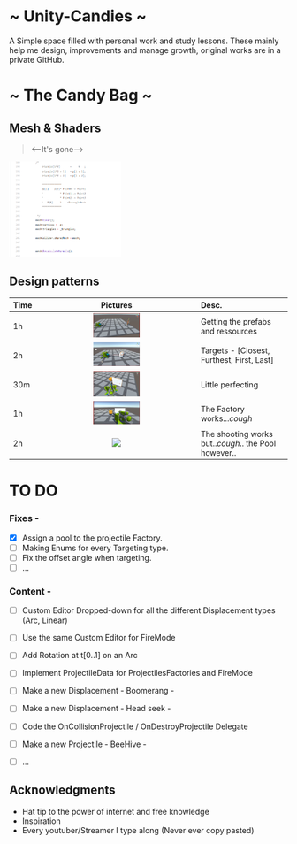 ~ Unity-Candies ~
===================================
A Simple space filled with personal work and study lessons.
These mainly help me design, improvements and manage growth,
original works are in a private GitHub.

~ The Candy Bag ~
===================================


## Mesh & Shaders
> <--It's gone-->
<img src="Images/MeshFormula.PNG" width="40%">

## Design patterns

| Time |                    Pictures                    | Desc.                                                |
| :--- | :--------------------------------------------: | :--------------------------------------------------- |
| 1h   |    <img src="Images/Start.gif" width="30%">    | Getting the prefabs and ressources                   |
| 2h   |   <img src="Images/Closest.gif" width="30%">   | Targets - [Closest, Furthest, First, Last]           |
| 30m  | <img src="Images/Obstruction.gif" width="30%"> | Little perfecting                                    |
| 1h   |  <img src="Images/Turret_v0.gif" width="30%">  | The Factory works...*cough*                          |
| 2h   |  <img src="Images/Shooting.gif" width="30%">   | The shooting works but..*cough*.. the Pool however.. |

# TO DO
### Fixes -
- [x] Assign a pool to the projectile Factory.
- [ ] Making Enums for every Targeting type.
- [ ] Fix the offset angle when targeting.
- [ ] ...
### Content -
- [ ] Custom Editor Dropped-down for all the different Displacement types (Arc, Linear)
- [ ] Use the same Custom Editor for FireMode
- [ ] Add Rotation at t[0..1] on an Arc
- [ ] Implement ProjectileData for ProjectilesFactories and FireMode
- [ ] Make a new Displacement - Boomerang -
- [ ] Make a new Displacement - Head seek -
- [ ] Code the OnCollisionProjectile / OnDestroyProjectile Delegate
- [ ] Make a new Projectile - BeeHive -
- [ ] ...






## Acknowledgments
* Hat tip to the power of internet and free knowledge
* Inspiration
* Every youtuber/Streamer I type along (Never ever copy pasted)